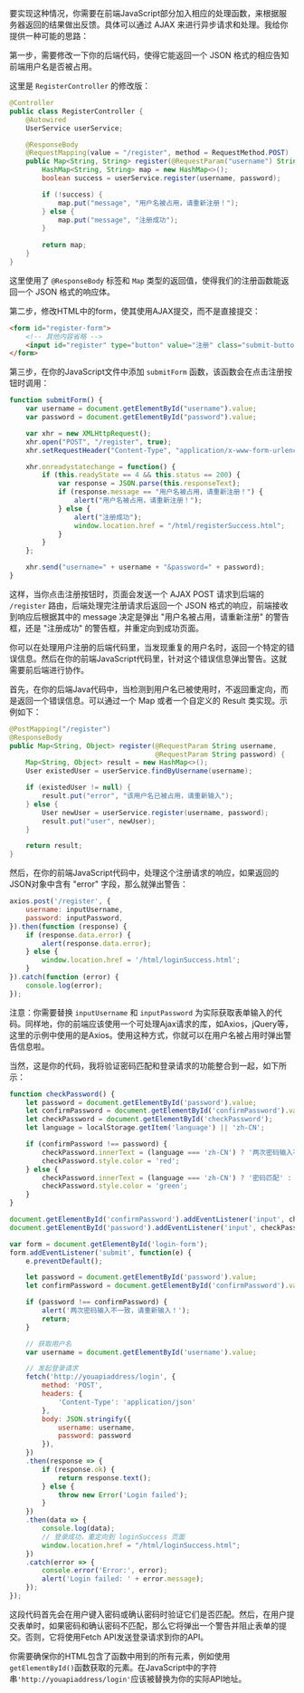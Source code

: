 要实现这种情况，你需要在前端JavaScript部分加入相应的处理函数，来根据服务器返回的结果做出反馈。具体可以通过 AJAX 来进行异步请求和处理。我给你提供一种可能的思路：

第一步，需要修改一下你的后端代码，使得它能返回一个 JSON 格式的相应告知前端用户名是否被占用。

这里是 `RegisterController` 的修改版：

```java
@Controller
public class RegisterController {
    @Autowired 
    UserService userService;

    @ResponseBody
    @RequestMapping(value = "/register", method = RequestMethod.POST)
    public Map<String, String> register(@RequestParam("username") String username, @RequestParam("password") String password) {
        HashMap<String, String> map = new HashMap<>();
        boolean success = userService.register(username, password);

        if (!success) {
            map.put("message", "用户名被占用，请重新注册！");
        } else {
            map.put("message", "注册成功");
        }
        
        return map;
    } 
}
```
这里使用了 `@ResponseBody` 标签和 `Map` 类型的返回值，使得我们的注册函数能返回一个 JSON 格式的响应体。

第二步，修改HTML中的form，使其使用AJAX提交，而不是直接提交：

```html
<form id="register-form">
    <!-- 其他内容省略 -->
    <input id="register" type="button" value="注册" class="submit-button cursor-pointer button-hover" onclick="submitForm()">
</form>
```

第三步，在你的JavaScript文件中添加 `submitForm` 函数，该函数会在点击注册按钮时调用：

```javascript
function submitForm() {
    var username = document.getElementById("username").value;
    var password = document.getElementById("password").value;

    var xhr = new XMLHttpRequest();
    xhr.open("POST", "/register", true);
    xhr.setRequestHeader("Content-Type", "application/x-www-form-urlencoded");

    xhr.onreadystatechange = function() {
        if (this.readyState == 4 && this.status == 200) {
            var response = JSON.parse(this.responseText);
            if (response.message == "用户名被占用，请重新注册！") {
                alert("用户名被占用，请重新注册！");
            } else {
                alert("注册成功");
                window.location.href = "/html/registerSuccess.html";
            }
        }
    };

    xhr.send("username=" + username + "&password=" + password);
}
```

这样，当你点击注册按钮时，页面会发送一个 AJAX POST 请求到后端的 `/register` 路由，后端处理完注册请求后返回一个 JSON 格式的响应，前端接收到响应后根据其中的 message 决定是弹出 "用户名被占用，请重新注册" 的警告框，还是 "注册成功" 的警告框，并重定向到成功页面。








你可以在处理用户注册的后端代码里，当发现重复的用户名时，返回一个特定的错误信息。然后在你的前端JavaScript代码里，针对这个错误信息弹出警告。这就需要前后端进行协作。

首先，在你的后端Java代码中，当检测到用户名已被使用时，不返回重定向，而是返回一个错误信息。可以通过一个 Map 或者一个自定义的 Result 类实现。示例如下：

```java
@PostMapping("/register")
@ResponseBody
public Map<String, Object> register(@RequestParam String username,
                                    @RequestParam String password) {
    Map<String, Object> result = new HashMap<>();
    User existedUser = userService.findByUsername(username);

    if (existedUser != null) {
        result.put("error", "该用户名已被占用，请重新输入");
    } else {
        User newUser = userService.register(username, password);
        result.put("user", newUser);
    }

    return result;
}
```

然后，在你的前端JavaScript代码中，处理这个注册请求的响应，如果返回的JSON对象中含有 "error" 字段，那么就弹出警告：

```javascript
axios.post('/register', {
    username: inputUsername,
    password: inputPassword,
}).then(function (response) {
    if (response.data.error) {
        alert(response.data.error);
    } else {
        window.location.href = '/html/loginSuccess.html';
    }
}).catch(function (error) {
    console.log(error);
});
```

注意：你需要替换 `inputUsername` 和 `inputPassword` 为实际获取表单输入的代码。同样地，你的前端应该使用一个可处理Ajax请求的库，如Axios，jQuery等，这里的示例中使用的是Axios。使用这种方式，你就可以在用户名被占用时弹出警告信息啦。



当然，这是你的代码，我将验证密码匹配和登录请求的功能整合到一起，如下所示：

```javascript
function checkPassword() {
    let password = document.getElementById('password').value;
    let confirmPassword = document.getElementById('confirmPassword').value;
    let checkPassword = document.getElementById('checkPassword');
    let language = localStorage.getItem('language') || 'zh-CN';

    if (confirmPassword !== password) {
        checkPassword.innerText = (language === 'zh-CN') ? '两次密码输入不一致' : 'The passwords entered do not match';
        checkPassword.style.color = 'red';
    } else {
        checkPassword.innerText = (language === 'zh-CN') ? '密码匹配' : 'Passwords match';
        checkPassword.style.color = 'green';
    }
}

document.getElementById('confirmPassword').addEventListener('input', checkPassword);
document.getElementById('password').addEventListener('input', checkPassword);

var form = document.getElementById('login-form');
form.addEventListener('submit', function(e) {
    e.preventDefault();

    let password = document.getElementById('password').value;
    let confirmPassword = document.getElementById('confirmPassword').value;

    if (password !== confirmPassword) {
        alert('两次密码输入不一致，请重新输入！');
        return;
    }

    // 获取用户名
    var username = document.getElementById('username').value;

    // 发起登录请求
    fetch('http://youapiaddress/login', {
        method: 'POST',
        headers: {
            'Content-Type': 'application/json'
        },
        body: JSON.stringify({
            username: username,
            password: password
        }),
    })
    .then(response => {
        if (response.ok) {
            return response.text();
        } else {
            throw new Error('Login failed');
        }
    })
    .then(data => {
        console.log(data);
        // 登录成功，重定向到 loginSuccess 页面
        window.location.href = "/html/loginSuccess.html";
    })
    .catch(error => {
        console.error('Error:', error);
        alert('Login failed: ' + error.message);
    });
});
```

这段代码首先会在用户键入密码或确认密码时验证它们是否匹配。然后，在用户提交表单时，如果密码和确认密码不匹配，那么它将弹出一个警告并阻止表单的提交。否则，它将使用Fetch API发送登录请求到你的API。

你需要确保你的HTML包含了函数中用到的所有元素，例如使用`getElementById()`函数获取的元素。在JavaScript中的字符串`'http://youapiaddress/login'`应该被替换为你的实际API地址。


